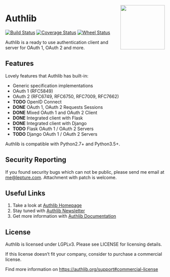 <a href="https://authlib.org/"><img src="https://authlib.org/logo.png" align="right" width="140" /></a>

# Authlib

<a href="https://travis-ci.org/lepture/authlib"><img src="https://api.travis-ci.org/lepture/authlib.svg?branch=master" alt="Build Status"></a>
<a href="https://codecov.io/gh/lepture/authlib?branch=master"><img src="https://codecov.io/gh/lepture/authlib/branch/master/graph/badge.svg" alt="Coverage Status"></a>
<a href="https://pypi.python.org/pypi/authlib/"><img src="https://img.shields.io/pypi/wheel/authlib.svg?style=flat" alt="Wheel Status"></a>

Authlib is a ready to use authentication client and server for
OAuth 1, OAuth 2 and more.

## Features

Lovely features that Authlib has built-in:

- Generic specification implementations
- OAuth 1 (RFC5849)
- OAuth 2 (RFC6749, RFC6750, RFC7009, RFC7662)
- **TODO** OpenID Connect
- **DONE** OAuth 1, OAuth 2 Requests Sessions
- **DONE** Mixed OAuth 1 and OAuth 2 Client
- **DONE** Integrated client with Flask
- **DONE** Integrated client with Django
- **TODO** Flask OAuth 1 / OAuth 2 Servers
- **TODO** Django OAuth 1 / OAuth 2 Servers

Authlib is compatible with Python2.7+ and Python3.5+.

## Security Reporting

If you found security bugs which can not be public, please send me
email at <me@lepture.com>. Attachment with patch is welcome.

## Useful Links

1. Take a look at [Authlib Homepage](https://authlib.org/)
2. Stay tuned with [Authlib Newsletter](https://tinyletter.com/authlib)
3. Get more information with [Authlib Documentation](https://docs.authlib.org/)

## License

Authlib is licensed under LGPLv3. Please see LICENSE for licensing details.

If this license doesn’t fit your company, consider to purchase a commercial
license.

Find more information on <https://authlib.org/support#commercial-license>
